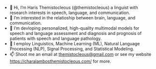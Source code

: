 - 👋 Hi, I’m Haris Themistocleous  (@themistocleous) a linguist with research interests in speech, language, and communication. 
- 👀 I’m interested in the relatioship between brain, language, and communication.
- 🌱 I’m devloping personalized, high-quality multimodal models for speech and language assessment and diagnosis and prognosis of patients with speech and language pathology.
- 💞️ I employ Linguistics, Machine Learning (ML), Natural Language Processing (NLP), Signal Processing, and Statistical Modeling.
- 📫 Shoot me an email at themistocleous@gmail.com or see my website https://charalambosthemistocleous.com/ for more.

<!---
themistocleous/themistocleous is a ✨ special ✨ repository because its `README.md` (this file) appears on your GitHub profile.
You can click the Preview link to take a look at your changes.
--->

